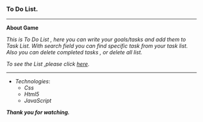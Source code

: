 ### To Do List.
___

**About  Game**

*This is  To Do List ,
here you can write your goals/tasks and add them to Task List.
With search field you can find specific task from your task list.<br>Also you can delete completed tasks , or delete all list.*

*To see the List ,please click [here](https://maksss3000.github.io/ToDoList/Index)*.
___
+ *Technologies*:
  + *Css*
  + *Html5*
  + *JavaScript*

***Thank you for watching.***